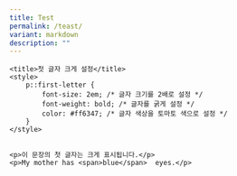 ```yaml
---
title: Test
permalink: /teast/
variant: markdown
description: ""
---
```



    
    
    <title>첫 글자 크게 설정</title>
    <style>
        p::first-letter {
            font-size: 2em; /* 글자 크기를 2배로 설정 */
            font-weight: bold; /* 글자를 굵게 설정 */
            color: #ff6347; /* 글자 색상을 토마토 색으로 설정 */
        }
    </style>


    <p>이 문장의 첫 글자는 크게 표시됩니다.</p>
	<p>My mother has <span>blue</span>  eyes.</p>
	
	



